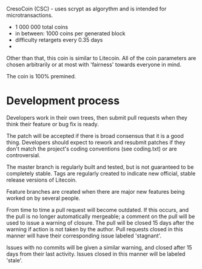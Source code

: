 CresoCoin (CSC) - uses scrypt as algorythm and is intended for microtransactions.
 - 1 000 000 total coins
 - in between: 1000 coins per generated block
 - difficulty retargets every 0.35 days
 - 
Other than that, this coin is similar to Litecoin. All of the coin parameters
are chosen arbitrarily or at most with 'fairness' towards everyone in mind.

The coin is 100% premined.

Development process
===================

Developers work in their own trees, then submit pull requests when
they think their feature or bug fix is ready.

The patch will be accepted if there is broad consensus that it is a
good thing.  Developers should expect to rework and resubmit patches
if they don't match the project's coding conventions (see coding.txt)
or are controversial.

The master branch is regularly built and tested, but is not guaranteed
to be completely stable. Tags are regularly created to indicate new
official, stable release versions of Litecoin.

Feature branches are created when there are major new features being
worked on by several people.

From time to time a pull request will become outdated. If this occurs, and
the pull is no longer automatically mergeable; a comment on the pull will
be used to issue a warning of closure. The pull will be closed 15 days
after the warning if action is not taken by the author. Pull requests closed
in this manner will have their corresponding issue labeled 'stagnant'.

Issues with no commits will be given a similar warning, and closed after
15 days from their last activity. Issues closed in this manner will be 
labeled 'stale'.
